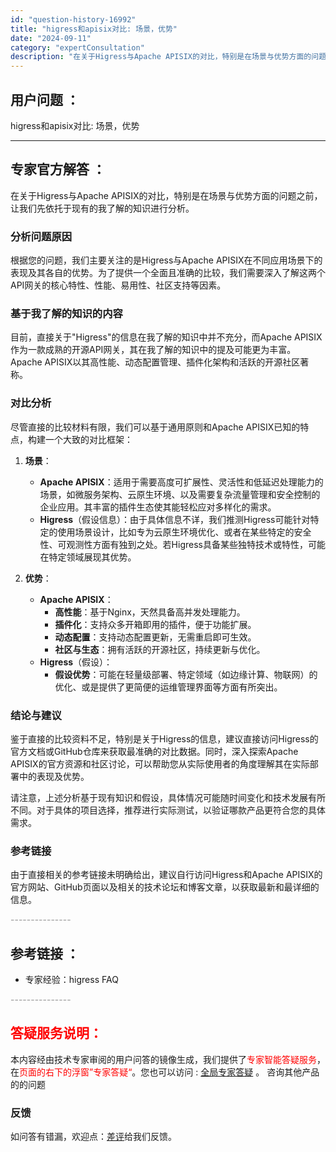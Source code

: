 ```yaml
---
id: "question-history-16992"
title: "higress和apisix对比: 场景，优势"
date: "2024-09-11"
category: "expertConsultation"
description: "在关于Higress与Apache APISIX的对比，特别是在场景与优势方面的问题之前，让我们先依托于现有的我了解的知识进行分析。### 分析问题原因根据您的问题，我们主要关注的是Higress与Apache APISIX在不同应用场景下的表现及其各自的优势。为了提供一个全面且准确的比较，我们需要"
---
```


## 用户问题 ： 
 higress和apisix对比: 场景，优势  

---------------
## 专家官方解答 ：

在关于Higress与Apache APISIX的对比，特别是在场景与优势方面的问题之前，让我们先依托于现有的我了解的知识进行分析。

### 分析问题原因

根据您的问题，我们主要关注的是Higress与Apache APISIX在不同应用场景下的表现及其各自的优势。为了提供一个全面且准确的比较，我们需要深入了解这两个API网关的核心特性、性能、易用性、社区支持等因素。

### 基于我了解的知识的内容

目前，直接关于"Higress"的信息在我了解的知识中并不充分，而Apache APISIX作为一款成熟的开源API网关，其在我了解的知识中的提及可能更为丰富。Apache APISIX以其高性能、动态配置管理、插件化架构和活跃的开源社区著称。

### 对比分析

尽管直接的比较材料有限，我们可以基于通用原则和Apache APISIX已知的特点，构建一个大致的对比框架：

1. **场景**：
   - **Apache APISIX**：适用于需要高度可扩展性、灵活性和低延迟处理能力的场景，如微服务架构、云原生环境、以及需要复杂流量管理和安全控制的企业应用。其丰富的插件生态使其能轻松应对多样化的需求。
   - **Higress**（假设信息）：由于具体信息不详，我们推测Higress可能针对特定的使用场景设计，比如专为云原生环境优化、或者在某些特定的安全性、可观测性方面有独到之处。若Higress具备某些独特技术或特性，可能在特定领域展现其优势。

2. **优势**：
   - **Apache APISIX**：
     - **高性能**：基于Nginx，天然具备高并发处理能力。
     - **插件化**：支持众多开箱即用的插件，便于功能扩展。
     - **动态配置**：支持动态配置更新，无需重启即可生效。
     - **社区与生态**：拥有活跃的开源社区，持续更新与优化。
   - **Higress**（假设）：
     - **假设优势**：可能在轻量级部署、特定领域（如边缘计算、物联网）的优化、或是提供了更简便的运维管理界面等方面有所突出。

### 结论与建议

鉴于直接的比较资料不足，特别是关于Higress的信息，建议直接访问Higress的官方文档或GitHub仓库来获取最准确的对比数据。同时，深入探索Apache APISIX的官方资源和社区讨论，可以帮助您从实际使用者的角度理解其在实际部署中的表现及优势。

请注意，上述分析基于现有知识和假设，具体情况可能随时间变化和技术发展有所不同。对于具体的项目选择，推荐进行实际测试，以验证哪款产品更符合您的具体需求。

### 参考链接

由于直接相关的参考链接未明确给出，建议自行访问Higress和Apache APISIX的官方网站、GitHub页面以及相关的技术论坛和博客文章，以获取最新和最详细的信息。


<font color="#949494">---------------</font> 


## 参考链接 ：

* 专家经验：higress FAQ 


 <font color="#949494">---------------</font> 
 


## <font color="#FF0000">答疑服务说明：</font> 

本内容经由技术专家审阅的用户问答的镜像生成，我们提供了<font color="#FF0000">专家智能答疑服务</font>，在<font color="#FF0000">页面的右下的浮窗”专家答疑“</font>。您也可以访问 : [全局专家答疑](https://answer.opensource.alibaba.com/docs/intro) 。 咨询其他产品的的问题

### 反馈
如问答有错漏，欢迎点：[差评](https://ai.nacos.io/user/feedbackByEnhancerGradePOJOID?enhancerGradePOJOId=16995)给我们反馈。
